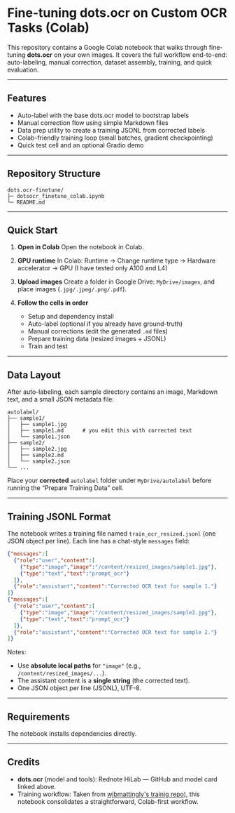 # Fine-tuning dots.ocr on Custom OCR Tasks (Colab)

This repository contains a Google Colab notebook that walks through fine-tuning **dots.ocr** on your own images. It covers the full workflow end-to-end: auto-labeling, manual correction, dataset assembly, training, and quick evaluation.

---

## Features

* Auto-label with the base dots.ocr model to bootstrap labels
* Manual correction flow using simple Markdown files
* Data prep utility to create a training JSONL from corrected labels
* Colab-friendly training loop (small batches, gradient checkpointing)
* Quick test cell and an optional Gradio demo

---

## Repository Structure

```
dots.ocr-finetune/
├─ dotsocr_finetune_colab.ipynb
└─ README.md
```

---

## Quick Start

1. **Open in Colab**
   Open the notebook in Colab.

2. **GPU runtime**
   In Colab: Runtime → Change runtime type → Hardware accelerator → GPU (I have tested only A100 and L4)

3. **Upload images**
   Create a folder in Google Drive: `MyDrive/images`, and place images (`.jpg/.jpeg/.png/.pdf`).

4. **Follow the cells in order**

   * Setup and dependency install
   * Auto-label (optional if you already have ground-truth)
   * Manual corrections (edit the generated `.md` files)
   * Prepare training data (resized images + JSONL)
   * Train and test

---

## Data Layout

After auto-labeling, each sample directory contains an image, Markdown text, and a small JSON metadata file:

```
autolabel/
├── sample1/
│   ├── sample1.jpg
│   ├── sample1.md      # you edit this with corrected text
│   └── sample1.json
├── sample2/
│   ├── sample2.jpg
│   ├── sample2.md
│   └── sample2.json
└── ...
```

Place your **corrected** `autolabel` folder under `MyDrive/autolabel` before running the “Prepare Training Data” cell.

---

## Training JSONL Format

The notebook writes a training file named `train_ocr_resized.jsonl` (one JSON object per line). Each line has a chat-style `messages` field:

```json
{"messages":[
  {"role":"user","content":[
    {"type":"image","image":"/content/resized_images/sample1.jpg"},
    {"type":"text","text":"prompt_ocr"}
  ]},
  {"role":"assistant","content":"Corrected OCR text for sample 1."}
]}
{"messages":[
  {"role":"user","content":[
    {"type":"image","image":"/content/resized_images/sample2.jpg"},
    {"type":"text","text":"prompt_ocr"}
  ]},
  {"role":"assistant","content":"Corrected OCR text for sample 2."}
]}
```

Notes:

* Use **absolute local paths** for `"image"` (e.g., `/content/resized_images/...`).
* The assistant content is a **single string** (the corrected text).
* One JSON object per line (JSONL), UTF-8.

---


## Requirements

The notebook installs dependencies directly.

---

## Credits

* **dots.ocr** (model and tools): Rednote HiLab — GitHub and model card linked above.
* Training workflow: Taken from [wjbmattingly's trainig repo](https://github.com/wjbmattingly)), this notebook consolidates a straightforward, Colab-first workflow.
